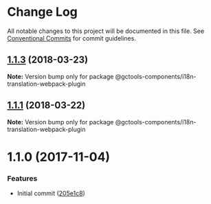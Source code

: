 # Change Log

All notable changes to this project will be documented in this file.
See [Conventional Commits](https://conventionalcommits.org) for commit guidelines.

<a name="1.1.3"></a>
## [1.1.3](https://github.com/gctools-outilsgc/gctools-components/compare/@gctools-components/i18n-translation-webpack-plugin@1.1.1...@gctools-components/i18n-translation-webpack-plugin@1.1.3) (2018-03-23)




**Note:** Version bump only for package @gctools-components/i18n-translation-webpack-plugin

<a name="1.1.1"></a>
## [1.1.1](https://github.com/gctools-outilsgc/gctools-components/compare/@gctools-components/i18n-translation-webpack-plugin@1.1.0...@gctools-components/i18n-translation-webpack-plugin@1.1.1) (2018-03-22)




**Note:** Version bump only for package @gctools-components/i18n-translation-webpack-plugin

<a name="1.1.0"></a>
# 1.1.0 (2017-11-04)


### Features

* Initial commit ([205e1c8](https://github.com/gctools-outilsgc/gctools-components/commit/205e1c8))
